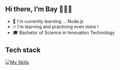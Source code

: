 ## Hi there,  I’m Bay 👨🏻‍💻
* 🌱 I'm currently learning ... Node.js
* 🔥 I'm learning and practicing even more !
* 🎓 Bachelor of Science in Innovation Technology

## Tech stack
[![My Skills](https://skillicons.dev/icons?i=mongodb,expressjs,react,nodejs,nextjs,ts,js,html,css,tailwindcss)](https://skillicons.dev)





